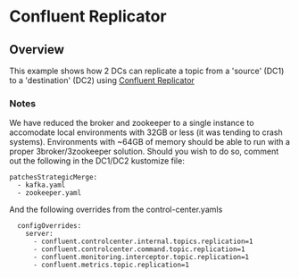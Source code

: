 # Confluent Replicator
## Overview
This example shows how 2 DCs can replicate a topic from a 'source'
(DC1) to a 'destination' (DC2) using [Confluent Replicator](https://docs.confluent.io/platform/current/multi-dc-deployments/replicator/index.html)

### Notes
We have reduced the broker and zookeeper to a single instance to accomodate local environments with 32GB or less (it was tending to crash systems).  Environments with ~64GB of memory should be able to run with a proper 3broker/3zookeeper solution.  Should you wish to do so, comment out the following in the DC1/DC2 kustomize file:

```
patchesStrategicMerge:
  - kafka.yaml
  - zookeeper.yaml
 ```

And the following overrides from the control-center.yamls
```
  configOverrides:
    server:
      - confluent.controlcenter.internal.topics.replication=1
      - confluent.controlcenter.command.topic.replication=1
      - confluent.monitoring.interceptor.topic.replication=1
      - confluent.metrics.topic.replication=1
  ```